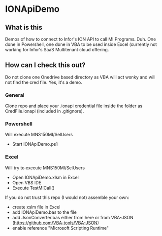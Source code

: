 # IONApiDemo
## What is this
Demos of how to connect to Infor's ION API to call MI Programs. Duh.
One done in Powershell, one done in VBA to be used inside Excel (currently not working for Infor's SaaS Multitenant cloud offering.

## How can I check this out?
Do not clone one Onedrive based directory as VBA will act wonky and will not find the cred file. Yes, it's a demo.
### General
Clone repo and place your .ionapi credential file inside the folder as CredFile.ionapi (included in .gitignore).
### Powershell
Will execute MNS150MI/SelUsers
- Start IONApiDemo.ps1
### Excel
Will try to execute MNS150MI/SelUsers
- Open IONApiDemo.xlsm in Excel
- Open VBS IDE
- Execute TestMICall()

If you do not trust this repo (I would not) assemble your own:
- create xslm file in Excel
- add IONApiDemo.bas to the file
- add JsonConverter.bas either from here or from VBA-JSON (https://github.com/VBA-tools/VBA-JSON)
- enable reference "Microsoft Scripting Runtime"